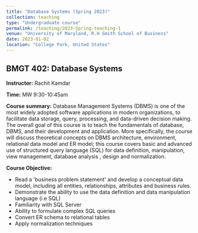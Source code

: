 ```yaml
---
title: "Database Systems (Spring 2023)"
collection: teaching
type: "Undergraduate course"
permalink: /teaching/2023-Spring-teaching-1
venue: "University of Maryland, R.H Smith School of Business"
date: 2023-01-02
location: "College Park, United States"
---
```


## BMGT 402: Database Systems

**Instructor:** Rachit Kamdar

**Time:** MW 9:30-10:45am

**Course summary:** Database Management Systems (DBMS) is one of the most widely adopted software applications in modern organizations, to facilitate data storage, query, processing, and data-driven decision making. The overall goal of this course is to teach the fundamentals of database, DBMS, and their development and application. More specifically, the course will discuss theoretical concepts on DBMS architecture, environment, relational data model and ER model; this course covers basic and advanced use of structured query language (SQL) for data definition, manipulation, view management, database analysis , design and normalization.

**Course Objective:**
- Read a 'business problem statement' and develop a conceptual data model, including all entities, relationships, attributes and business rules.
- Demonstrate the ability to use the data definition and data manipulation language (i.e SQL)
- Familiarity with SQL Server
- Ability to formulate complex SQL queries
- Convert ER schema to relational tables
- Apply normalization techniques
